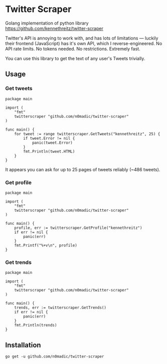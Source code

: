 # Twitter Scraper

Golang implementation of python library <https://github.com/kennethreitz/twitter-scraper>

Twitter's API is annoying to work with, and has lots of limitations —
luckily their frontend (JavaScript) has it's own API, which I reverse-engineered.
No API rate limits. No tokens needed. No restrictions. Extremely fast.

You can use this library to get the text of any user's Tweets trivially.

## Usage

### Get tweets

```golang
package main

import (
    "fmt"
    twitterscraper "github.com/n0madic/twitter-scraper"
)

func main() {
    for tweet := range twitterscraper.GetTweets("kennethreitz", 25) {
        if tweet.Error != nil {
            panic(tweet.Error)
        }
        fmt.Println(tweet.HTML)
    }
}
```

It appears you can ask for up to 25 pages of tweets reliably (~486 tweets).

### Get profile

```golang
package main

import (
    "fmt"
    twitterscraper "github.com/n0madic/twitter-scraper"
)

func main() {
    profile, err := twitterscraper.GetProfile("kennethreitz")
    if err != nil {
        panic(err)
    }
    fmt.Printf("%+v\n", profile)
}
```

### Get trends

```golang
package main

import (
    "fmt"
    twitterscraper "github.com/n0madic/twitter-scraper"
)

func main() {
    trends, err := twitterscraper.GetTrends()
    if err != nil {
        panic(err)
    }
    fmt.Println(trends)
}
```

## Installation

```shell
go get -u github.com/n0madic/twitter-scraper
```
